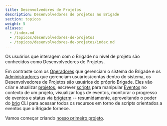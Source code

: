 ```yaml
---
title: Desenvolvedores de Projetos
description: Desenvolvedores de projetos no Brigade
section: topicos
weight: 5
aliases:
  - /index.md
  - /topicos/desenvolvedores-de-projetos
  - /topicos/desenvolvedores-de-projetos/index.md
---
```


Os usuários que interagem com o Brigade no nível de projeto são conhecidos como Desenvolvedores de Projetos.

Em contraste com os [Operadores] que gerenciam o sistema do Brigade e os [Administradores] que gerenciam usuários/contas dentro do sistema, os Desenvolvedores de Projetos são usuários do próprio Brigade. Eles vão criar e atualizar [projetos], escrever [scripts] para manipular [Eventos] no contexto de um projeto, visualizar logs de eventos, monitorar o progresso de eventos e status via [brigterm] -- resumidamente, aproveitando o poder do
[brig] CLI para acessar todos os recursos em torno de scripts orientados a eventos que o Brigade fornece.

Vamos começar criando [nosso primeiro projeto][Projetos].

[Operadores]: /topicos/operadores
[Administradores]: /topicos/administradores
[Projetos]: /topicos/desenvolvedores-de-projetos/projetos
[scripts]: /topicos/scripting
[Eventos]: /topicos/desenvolvedores-de-projetos/eventos
[brigterm]: /topicos/desenvolvedores-de-projetos/brigterm
[brig]: /topicos/desenvolvedores-de-projetos/brig